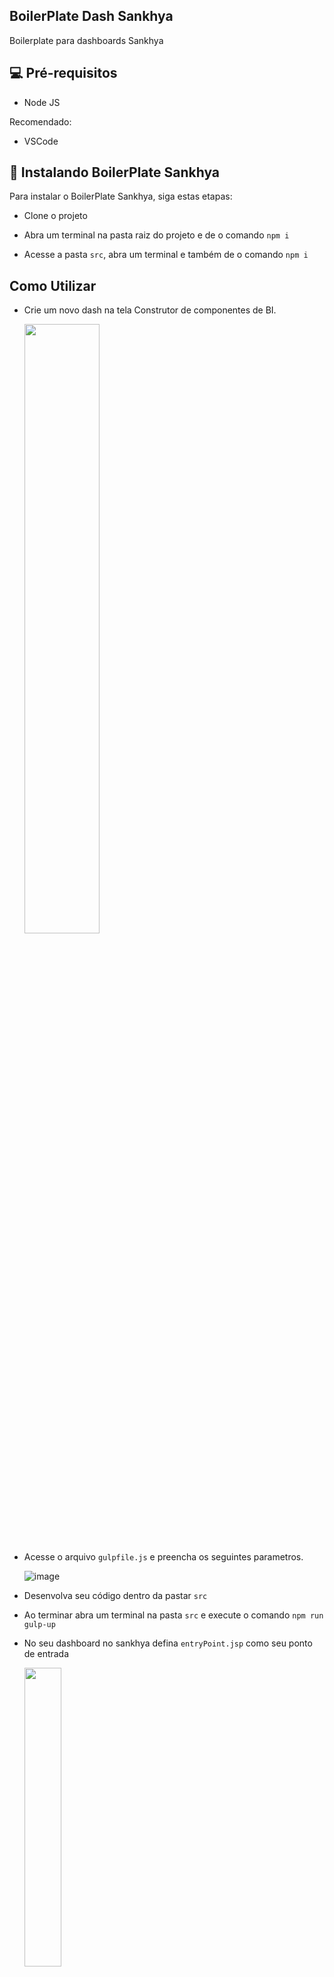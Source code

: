 ## BoilerPlate Dash Sankhya

Boilerplate para dashboards Sankhya


## 💻 Pré-requisitos

* Node JS

Recomendado:

* VSCode

## 🚀 Instalando BoilerPlate Sankhya

Para instalar o BoilerPlate Sankhya, siga estas etapas:

* Clone o projeto

* Abra um terminal na pasta raiz do projeto e de o comando `npm i`

* Acesse a pasta `src`, abra um terminal e também de o comando  `npm i`

## Como Utilizar

* Crie um novo dash na tela Construtor de componentes de BI.

  <img src="https://user-images.githubusercontent.com/40127216/223520703-d4c0af9f-be36-42cf-84eb-0fde7975e3c1.png" width=50% height=50%>


* Acesse o arquivo `gulpfile.js` e preencha os seguintes parametros.

  ![image](https://user-images.githubusercontent.com/40127216/216656321-5f80814a-7277-4f52-ad09-ee88700f673f.png)
  
* Desenvolva seu código dentro da pastar `src` 

* Ao terminar abra um terminal na pasta `src` e execute o comando `npm run gulp-up`

* No seu dashboard no sankhya defina `entryPoint.jsp` como seu ponto de entrada

  <img src="https://user-images.githubusercontent.com/40127216/223523201-f9fe1f44-f9ca-48f4-8f19-0e407e8594e8.png" width=35% height=35%>


## Comandos Disponiveis

Pasta raiz:
```
npm run zip      \\Organiza os arquivos da pasta src na pasta build, empacota em um zip e o disponibiliza na pasta dist
npm run gulp     \\Mesmo funcionamento do comando zip 
npm run clear    \\Exclui os arquivos da pasta build e dist
npm run build    \\Executa clear e organiza os arquivos da pasta src
npm run up       \\Envia o zip para o dash configurado no arquivo gulpfile.js
```
